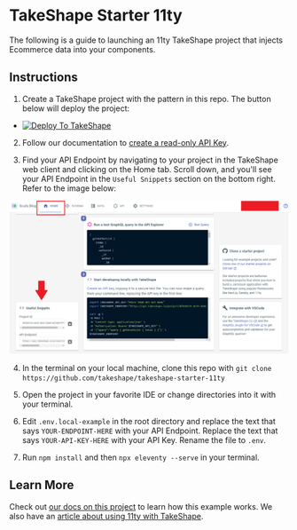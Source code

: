 # TakeShape Starter 11ty

The following is a guide to launching an 11ty TakeShape project that injects Ecommerce data into your components.


## Instructions

1. Create a TakeShape project with the pattern in this repo. The button below will deploy the project: 

* <a href="https://app.takeshape.io/add-to-takeshape?repo=https://github.com/takeshape/takeshape-starter-11ty/tree/main/.takeshape/pattern"><img alt="Deploy To TakeShape" src="https://camo.githubusercontent.com/1b580e3ce353d235bde0f376ca35b0fb26d685f3750a3013ae4b225dd3aaf344/68747470733a2f2f696d616765732e74616b6573686170652e696f2f32636363633832352d373062652d343331632d396261302d3130616233386563643361372f6465762f38653266376264612d306530382d346564652d613534362d3664663539626536613862622f4465706c6f79253230746f25323054616b65536861706525343032782e706e673f6175746f3d666f726d6174253243636f6d7072657373" width="205" height="38" data-canonical-src="https://images.takeshape.io/2cccc825-70be-431c-9ba0-10ab38ecd3a7/dev/8e2f7bda-0e08-4ede-a546-6df59be6a8bb/Deploy%20to%20TakeShape%402x.png?auto=format%2Ccompress" style="max-width:100%;"></a>

2. Follow our documentation to [create a read-only API Key](https://app.takeshape.io/docs/api/api-keys).

3. Find your API Endpoint by navigating to your project in the TakeShape web client and clicking on the Home tab. Scroll down, and you'll see your API Endpoint in the `Useful Snippets` section on the bottom right. Refer to the image below:

![Useful Snippets](./images/useful-snippets.png)

4. In the terminal on your local machine, clone this repo with `git clone https://github.com/takeshape/takeshape-starter-11ty`

5. Open the project in your favorite IDE or change directories into it with your terminal.

5. Edit `.env.local-example` in the root directory and replace the text that says `YOUR-ENDPOINT-HERE` with your API Endpoint. Replace the text that says `YOUR-API-KEY-HERE` with your API Key. Rename the file to `.env`.

6. Run `npm install` and then `npx eleventy --serve` in your terminal.


## Learn More

Check out [our docs on this project](https://app.takeshape.io/docs/get-started/ssg/11ty) to learn how this example works. We also have an [article about using 11ty with TakeShape](https://www.takeshape.io/articles/how-to-use-11ty-with-takeshape/).